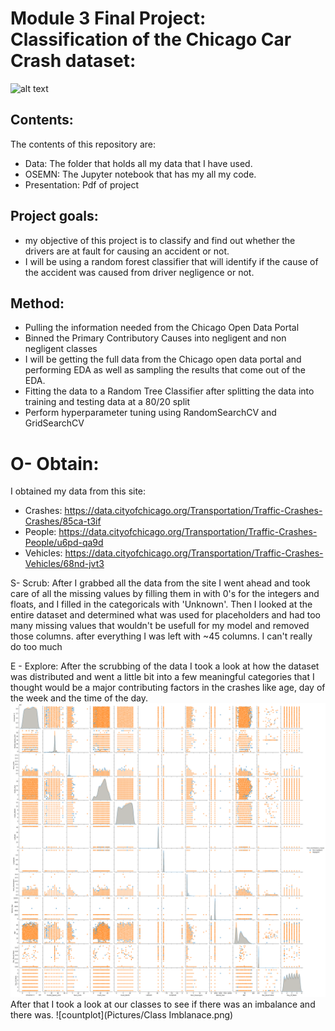 
# Module 3 Final Project: Classification of the Chicago Car Crash dataset:
![alt text](https://hotelemc2.com/wp-content/uploads/2018/02/Why-Chicago-is-the-Best-City-in-the-World.png)


## Contents:
The contents of this repository are:
 - Data: The folder that holds all my data that I have used.
 - OSEMN: The Jupyter notebook that has my all my code.
 - Presentation: Pdf of project

## Project goals:
   - my objective of this project is to classify and find out whether the drivers are at fault for causing an accident or not.
   - I will be using a random forest classifier that will identify if the cause of the accident was caused from driver negligence or not.
    
## Method:
- Pulling the information needed from the Chicago Open Data Portal
- Binned the Primary Contributory Causes into negligent and non negligent classes
- I will be getting the full data from the Chicago open data portal and performing EDA as well as sampling the results that come out of the EDA.
- Fitting the data to a Random Tree Classifier after splitting the data into training and testing data at a 80/20 split
- Perform hyperparameter tuning using RandomSearchCV and GridSearchCV

# O- Obtain:
I obtained my data from this site: 
- Crashes: https://data.cityofchicago.org/Transportation/Traffic-Crashes-Crashes/85ca-t3if
- People: https://data.cityofchicago.org/Transportation/Traffic-Crashes-People/u6pd-qa9d
- Vehicles: https://data.cityofchicago.org/Transportation/Traffic-Crashes-Vehicles/68nd-jvt3

S- Scrub:
After I grabbed all the data from the site I went ahead and took care of all the missing values by filling them in with 0's for the integers and floats, and I filled in the categoricals with 'Unknown'. Then I looked at the entire dataset and determined what was used for placeholders and had too many missing values that wouldn't be usefull for my model and removed those columns. after everything I was left with ~45 columns. I can't really do too much 

E - Explore:
After the scrubbing of the data I took a look at how the dataset was distributed and went a little bit into a few meaningful categories that I thought would be a major contributing factors in the crashes like age, day of the week and the time of the day. 
![pairplot](Pictures/pairplot.png)
After that I took a look at our classes to see if there was an imbalance and there was.
![countplot](Pictures/Class Imblanace.png)

